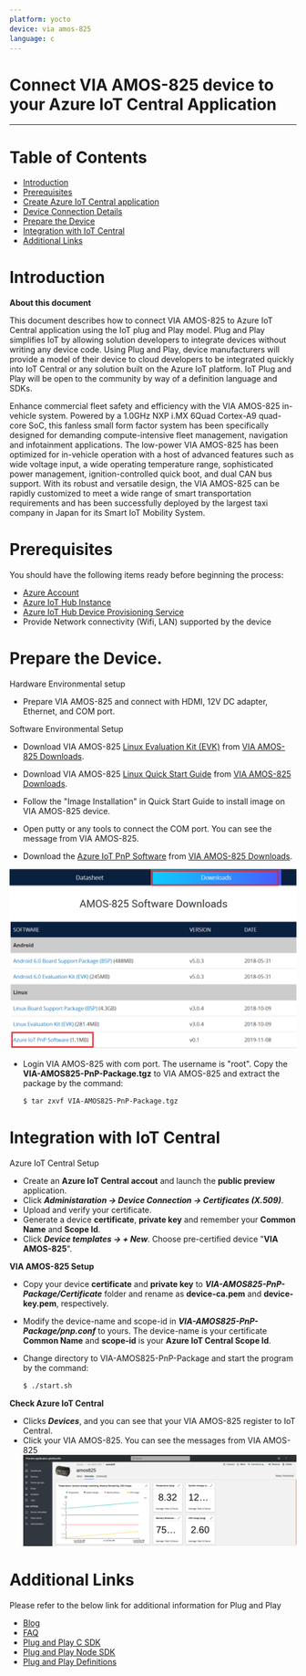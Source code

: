 ```yaml
---
platform: yocto
device: via amos-825
language: c
---
```


Connect VIA AMOS-825 device to your Azure IoT Central Application
===

---
# Table of Contents

-   [Introduction](#Introduction)
-   [Prerequisites](#Prerequisites)
-   [Create Azure IoT Central application](#Create_AICA)
-   [Device Connection Details](#DeviceConnectionDetails)
-   [Prepare the Device](#preparethedevice)
-   [Integration with IoT Central](#IntegrationwithIoTCentral)
-   [Additional Links](#AdditionalLinks)

<a name="Introduction"></a>
# Introduction 

**About this document**

This document describes how to connect VIA AMOS-825 to Azure IoT Central application using the IoT plug and Play model. Plug and Play simplifies IoT by allowing solution developers to integrate devices without writing any device code. Using Plug and Play, device manufacturers will provide a model of their device to cloud developers to be integrated quickly into IoT Central or any solution built on the Azure IoT platform. IoT Plug and Play will be open to the community by way of a definition language and SDKs.

Enhance commercial fleet safety and efficiency with the VIA AMOS-825 in-vehicle system. Powered by a 1.0GHz NXP i.MX 6Quad Cortex-A9 quad-core SoC, this fanless small form factor system has been specifically designed for demanding compute-intensive fleet management, navigation and infotainment applications. The low-power VIA AMOS-825 has been optimized for in-vehicle operation with a host of advanced features such as wide voltage input, a wide operating temperature range, sophisticated power management, ignition-controlled quick boot, and dual CAN bus support. With its robust and versatile design, the VIA AMOS-825 can be rapidly customized to meet a wide range of smart transportation requirements and has been successfully deployed by the largest taxi company in Japan for its Smart IoT Mobility System.

<a name="Prerequisites"></a>
# Prerequisites

You should have the following items ready before beginning the process: 

-   [Azure Account](https://portal.azure.com)
-   [Azure IoT Hub Instance](https://docs.microsoft.com/en-us/azure/iot-hub/about-iot-hub)
-   [Azure IoT Hub Device Provisioning Service](https://docs.microsoft.com/en-us/azure/iot-dps/about-iot-dps)
-   Provide Network connectivity (Wifi, LAN) supported by the device

<a name="preparethedevice"></a>
# Prepare the Device.

Hardware Environmental setup

- Prepare VIA AMOS-825 and connect with HDMI, 12V DC adapter, Ethernet, and COM port.

Software Environmental Setup 

-   Download VIA AMOS-825 [Linux Evaluation Kit (EVK)](http://cdn.viaembedded.com/products/software/amos-825/Linux_EVK/AMOS-825_Linux_EVK_v3.0.4_20181009.zip) from [VIA AMOS-825 Downloads](https://www.viatech.com/en/systems/industrial-fanless-pcs/amos-825/).
-   Download VIA AMOS-825 [Linux Quick Start Guide](http://cdn.viaembedded.com/products/docs/amos-825/Linux_quick_start_guide/AMOS-825_Linux_EVK_v3.0.4_Quick_Start_Guide_v1.00_20181004.pdf) from [VIA AMOS-825 Downloads](https://www.viatech.com/en/systems/industrial-fanless-pcs/amos-825/).
-   Follow the "Image Installation" in Quick Start Guide to install image on VIA AMOS-825 device.

-   Open putty or any tools to connect the COM port. You can see the message from VIA AMOS-825.
-   Download the [Azure IoT PnP Software](http://cdn.viaembedded.com/products/software/amos-825/Azure_IoT_PnP/VIA-AMOS825-PnP-Package.tgz) from [VIA AMOS-825 Downloads](https://www.viatech.com/en/systems/industrial-fanless-pcs/amos-825/).

![](./media/VIA_AMOS-825/amos825-download.png)

-   Login VIA AMOS-825 with com port. The username is "root". Copy the **VIA-AMOS825-PnP-Package.tgz** to VIA AMOS-825 and extract the package by the command:

    ```bash
    $ tar zxvf VIA-AMOS825-PnP-Package.tgz
    ```

<a name="IntegrationwithIoTCentral"></a>
# Integration with IoT Central

Azure IoT Central Setup

-   Create an **Azure IoT Central accout** and launch the **public preview** application.
-   Click ***Administaration -> Device Connection -> Certificates (X.509)***.
-   Upload and verify your certificate.
-   Generate a device **certificate**, **private key** and remember your **Common Name** and **Scope Id**.
-   Click ***Device templates -> + New***. Choose pre-certified device "**VIA AMOS-825**".

**VIA AMOS-825 Setup**

-   Copy your device **certificate** and **private key** to ***VIA-AMOS825-PnP-Package/Certificate*** folder and rename as **device-ca.pem** and **device-key.pem**, respectively. 
-   Modify the device-name and scope-id in ***VIA-AMOS825-PnP-Package/pnp.conf*** to yours. The device-name is your certificate **Common Name** and **scope-id** is your **Azure IoT Central Scope Id**.
-   Change directory to VIA-AMOS825-PnP-Package and start the program by the command: 

    ```bash
    $ ./start.sh
    ```

**Check Azure IoT Central**
-   Clicks ***Devices***, and you can see that your VIA AMOS-825 register to IoT Central.
-   Click your VIA AMOS-825. You can see the messages from VIA AMOS-825 ![](media/VIA_AMOS-825/amos825-result.png)

<a name="AdditionalLinks"></a>
# Additional Links

Please refer to the below link for additional information for Plug and Play 

-   [Blog](https://azure.microsoft.com/en-us/blog/iot-plug-and-play-is-now-available-in-preview/)
-   [FAQ](TBD) 
-   [Plug and Play C SDK](https://github.com/Azure/azure-iot-sdk-c/tree/public-preview) 
-   [Plug and Play Node SDK](https://github.com/Azure/azure-iot-sdk-node/tree/digitaltwins-preview)
-   [Plug and Play Definitions](https://github.com/Azure/IoTPlugandPlay)
